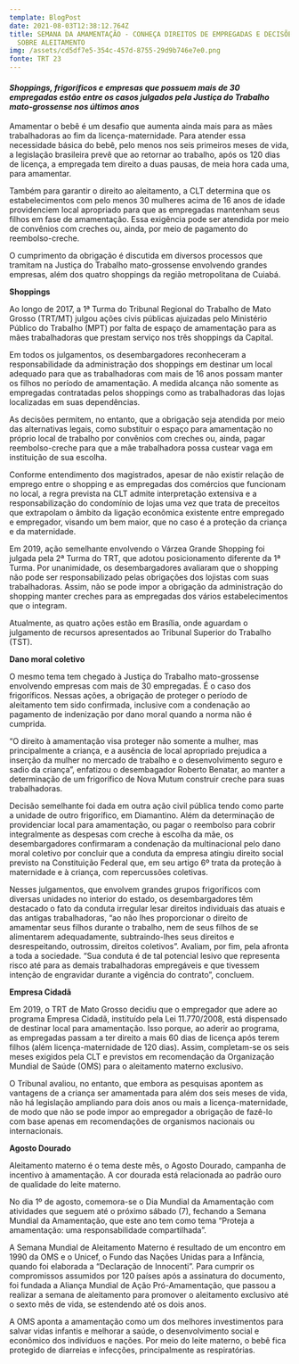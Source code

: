 ```yaml
---
template: BlogPost
date: 2021-08-03T12:38:12.764Z
title: SEMANA DA AMAMENTAÇÃO - CONHEÇA DIREITOS DE EMPREGADAS E DECISÕES DO TRT
  SOBRE ALEITAMENTO
img: /assets/cd5df7e5-354c-457d-8755-29d9b746e7e0.png
fonte: TRT 23
---
```

#### *Shoppings, frigoríficos e empresas que possuem mais de 30 empregadas estão entre os casos julgados pela Justiça do Trabalho mato-grossense nos últimos anos*

Amamentar o bebê é um desafio que aumenta ainda mais para as mães trabalhadoras ao fim da licença-maternidade. Para atender essa necessidade básica do bebê, pelo menos nos seis primeiros meses de vida, a legislação brasileira prevê que ao retornar ao trabalho, após os 120 dias de licença, a empregada tem direito a duas pausas, de meia hora cada uma, para amamentar.

Também para garantir o direito ao aleitamento, a CLT determina que os estabelecimentos com pelo menos 30 mulheres acima de 16 anos de idade providenciem local apropriado para que as empregadas mantenham seus filhos em fase de amamentação. Essa exigência pode ser atendida por meio de convênios com creches ou, ainda, por meio de pagamento do reembolso-creche.

O cumprimento da obrigação é discutida em diversos processos que tramitam na Justiça do Trabalho mato-grossense envolvendo grandes empresas, além dos quatro shoppings da região metropolitana de Cuiabá.

**Shoppings**

Ao longo de 2017, a 1ª Turma do Tribunal Regional do Trabalho de Mato Grosso (TRT/MT) julgou ações civis públicas ajuizadas pelo Ministério Público do Trabalho (MPT) por falta de espaço de amamentação para as mães trabalhadoras que prestam serviço nos três shoppings da Capital.

Em todos os julgamentos, os desembargadores reconheceram a responsabilidade da administração dos shoppings em destinar um local adequado para que as trabalhadoras com mais de 16 anos possam manter os filhos no período de amamentação. A medida alcança não somente as empregadas contratadas pelos shoppings como as trabalhadoras das lojas localizadas em suas dependências.

As decisões permitem, no entanto, que a obrigação seja atendida por meio das alternativas legais, como substituir o espaço para amamentação no próprio local de trabalho por convênios com creches ou, ainda, pagar reembolso-creche para que a mãe trabalhadora possa custear vaga em instituição de sua escolha.

Conforme entendimento dos magistrados, apesar de não existir relação de emprego entre o shopping e as empregadas dos comércios que funcionam no local, a regra prevista na CLT admite interpretação extensiva e a responsabilização do condomínio de lojas uma vez que trata de preceitos que extrapolam o âmbito da ligação econômica existente entre empregado e empregador, visando um bem maior, que no caso é a proteção da criança e da maternidade.

Em 2019, ação semelhante envolvendo o Várzea Grande Shopping foi julgada pela 2ª Turma do TRT, que adotou posicionamento diferente da 1ª Turma. Por unanimidade, os desembargadores avaliaram que o shopping não pode ser responsabilizado pelas obrigações dos lojistas com suas trabalhadoras. Assim, não se pode impor a obrigação da administração do shopping manter creches para as empregadas dos vários estabelecimentos que o integram.

Atualmente, as quatro ações estão em Brasília, onde aguardam o julgamento de recursos apresentados ao Tribunal Superior do Trabalho (TST).

**Dano moral coletivo**

O mesmo tema tem chegado à Justiça do Trabalho mato-grossense envolvendo empresas com mais de 30 empregadas. É o caso dos frigoríficos. Nessas ações, a obrigação de proteger o período de aleitamento tem sido confirmada, inclusive com a condenação ao pagamento de indenização por dano moral quando a norma não é cumprida.

“O direito à amamentação visa proteger não somente a mulher, mas principalmente a criança, e a ausência de local apropriado prejudica a inserção da mulher no mercado de trabalho e o desenvolvimento seguro e sadio da criança”, enfatizou o desembagador Roberto Benatar, ao manter a determinação de um frigorífico de Nova Mutum construir creche para suas trabalhadoras.

Decisão semelhante foi dada em outra ação civil pública tendo como parte a unidade de outro frigorífico, em Diamantino. Além da determinação de providenciar local para amamentação, ou pagar o reembolso para cobrir integralmente as despesas com creche à escolha da mãe, os desembargadores confirmaram a condenação da multinacional pelo dano moral coletivo por concluir que a conduta da empresa atingiu direito social previsto na Constituição Federal que, em seu artigo 6º trata da proteção à maternidade e à criança, com repercussões coletivas.

Nesses julgamentos, que envolvem grandes grupos frigoríficos com diversas unidades no interior do estado, os desembargadores têm destacado o fato da conduta irregular lesar direitos individuais das atuais e das antigas trabalhadoras, “ao não lhes proporcionar o direito de amamentar seus filhos durante o trabalho, nem de seus filhos de se alimentarem adequadamente, subtraindo-lhes seus direitos e desrespeitando, outrossim, direitos coletivos”. Avaliam, por fim, pela afronta a toda a sociedade. “Sua conduta é de tal potencial lesivo que representa risco até para as demais trabalhadoras empregáveis e que tivessem intenção de engravidar durante a vigência do contrato”, concluem.

**Empresa Cidadã**

Em 2019, o TRT de Mato Grosso decidiu que o empregador que adere ao programa Empresa Cidadã, instituído pela Lei 11.770/2008, está dispensado de destinar local para amamentação. Isso porque, ao aderir ao programa, as empregadas passam a ter direito a mais 60 dias de licença após terem filhos (além licença-maternidade de 120 dias). Assim, completam-se os seis meses exigidos pela CLT e previstos em recomendação da Organização Mundial de Saúde (OMS) para o aleitamento materno exclusivo.

O Tribunal avaliou, no entanto, que embora as pesquisas apontem as vantagens de a criança ser amamentada para além dos seis meses de vida, não há legislação ampliando para dois anos ou mais a licença-maternidade, de modo que não se pode impor ao empregador a obrigação de fazê-lo com base apenas em recomendações de organismos nacionais ou internacionais.

**Agosto Dourado**

Aleitamento materno é o tema deste mês, o Agosto Dourado, campanha de incentivo à amamentação. A cor dourada está relacionada ao padrão ouro de qualidade do leite materno.

No dia 1º de agosto, comemora-se o Dia Mundial da Amamentação com atividades que seguem até o próximo sábado (7), fechando a Semana Mundial da Amamentação, que este ano tem como tema “Proteja a amamentação: uma responsabilidade compartilhada”.

A Semana Mundial de Aleitamento Materno é resultado de um encontro em 1990 da OMS e o Unicef, o Fundo das Nações Unidas para a Infância, quando foi elaborada a “Declaração de Innocenti”. Para cumprir os compromissos assumidos por 120 países após a assinatura do documento, foi fundada a Aliança Mundial de Ação Pró-Amamentação, que passou a realizar a semana de aleitamento para promover o aleitamento exclusivo até o sexto mês de vida, se estendendo até os dois anos.

A OMS aponta a amamentação como um dos melhores investimentos para salvar vidas infantis e melhorar a saúde, o desenvolvimento social e econômico dos indivíduos e nações. Por meio do leite materno, o bebê fica protegido de diarreias e infecções, principalmente as respiratórias.